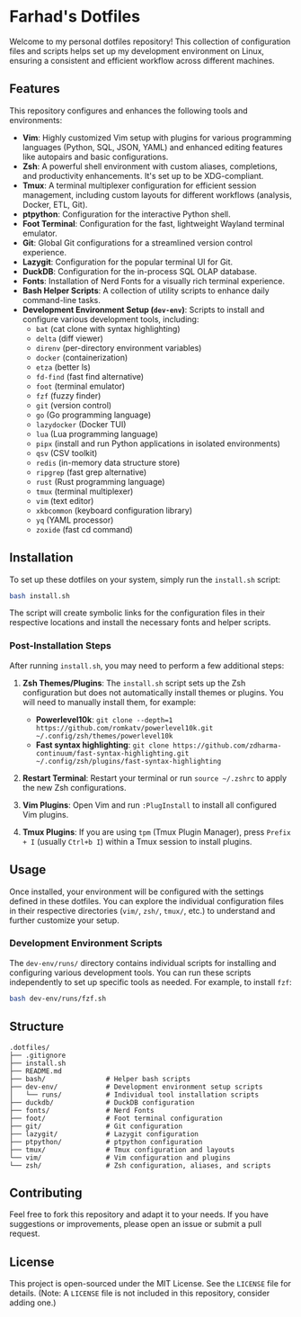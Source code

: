 # Farhad's Dotfiles

Welcome to my personal dotfiles repository! This collection of configuration files and scripts helps set up my development environment on Linux, ensuring a consistent and efficient workflow across different machines.

## Features

This repository configures and enhances the following tools and environments:

- **Vim**: Highly customized Vim setup with plugins for various programming languages (Python, SQL, JSON, YAML) and enhanced editing features like autopairs and basic configurations.
- **Zsh**: A powerful shell environment with custom aliases, completions, and productivity enhancements. It's set up to be XDG-compliant.
- **Tmux**: A terminal multiplexer configuration for efficient session management, including custom layouts for different workflows (analysis, Docker, ETL, Git).
- **ptpython**: Configuration for the interactive Python shell.
- **Foot Terminal**: Configuration for the fast, lightweight Wayland terminal emulator.
- **Git**: Global Git configurations for a streamlined version control experience.
- **Lazygit**: Configuration for the popular terminal UI for Git.
- **DuckDB**: Configuration for the in-process SQL OLAP database.
- **Fonts**: Installation of Nerd Fonts for a visually rich terminal experience.
- **Bash Helper Scripts**: A collection of utility scripts to enhance daily command-line tasks.
- **Development Environment Setup (`dev-env`)**: Scripts to install and configure various development tools, including:
    - `bat` (cat clone with syntax highlighting)
    - `delta` (diff viewer)
    - `direnv` (per-directory environment variables)
    - `docker` (containerization)
    - `etza` (better ls)
    - `fd-find` (fast find alternative)
    - `foot` (terminal emulator)
    - `fzf` (fuzzy finder)
    - `git` (version control)
    - `go` (Go programming language)
    - `lazydocker` (Docker TUI)
    - `lua` (Lua programming language)
    - `pipx` (install and run Python applications in isolated environments)
    - `qsv` (CSV toolkit)
    - `redis` (in-memory data structure store)
    - `ripgrep` (fast grep alternative)
    - `rust` (Rust programming language)
    - `tmux` (terminal multiplexer)
    - `vim` (text editor)
    - `xkbcommon` (keyboard configuration library)
    - `yq` (YAML processor)
    - `zoxide` (fast cd command)

## Installation

To set up these dotfiles on your system, simply run the `install.sh` script:

```bash
bash install.sh
```

The script will create symbolic links for the configuration files in their respective locations and install the necessary fonts and helper scripts.

### Post-Installation Steps

After running `install.sh`, you may need to perform a few additional steps:

1.  **Zsh Themes/Plugins**: The `install.sh` script sets up the Zsh configuration but does not automatically install themes or plugins. You will need to manually install them, for example:
    -   **Powerlevel10k**: `git clone --depth=1 https://github.com/romkatv/powerlevel10k.git ~/.config/zsh/themes/powerlevel10k`
    -   **Fast syntax highlighting**: `git clone https://github.com/zdharma-continuum/fast-syntax-highlighting.git ~/.config/zsh/plugins/fast-syntax-highlighting`

2.  **Restart Terminal**: Restart your terminal or run `source ~/.zshrc` to apply the new Zsh configurations.

3.  **Vim Plugins**: Open Vim and run `:PlugInstall` to install all configured Vim plugins.

4.  **Tmux Plugins**: If you are using `tpm` (Tmux Plugin Manager), press `Prefix + I` (usually `Ctrl+b I`) within a Tmux session to install plugins.

## Usage

Once installed, your environment will be configured with the settings defined in these dotfiles. You can explore the individual configuration files in their respective directories (`vim/`, `zsh/`, `tmux/`, etc.) to understand and further customize your setup.

### Development Environment Scripts

The `dev-env/runs/` directory contains individual scripts for installing and configuring various development tools. You can run these scripts independently to set up specific tools as needed. For example, to install `fzf`:

```bash
bash dev-env/runs/fzf.sh
```

## Structure

```
.dotfiles/
├── .gitignore
├── install.sh
├── README.md
├── bash/               # Helper bash scripts
├── dev-env/            # Development environment setup scripts
│   └── runs/           # Individual tool installation scripts
├── duckdb/             # DuckDB configuration
├── fonts/              # Nerd Fonts
├── foot/               # Foot terminal configuration
├── git/                # Git configuration
├── lazygit/            # Lazygit configuration
├── ptpython/           # ptpython configuration
├── tmux/               # Tmux configuration and layouts
└── vim/                # Vim configuration and plugins
└── zsh/                # Zsh configuration, aliases, and scripts
```

## Contributing

Feel free to fork this repository and adapt it to your needs. If you have suggestions or improvements, please open an issue or submit a pull request.

## License

This project is open-sourced under the MIT License. See the `LICENSE` file for details. (Note: A `LICENSE` file is not included in this repository, consider adding one.)
